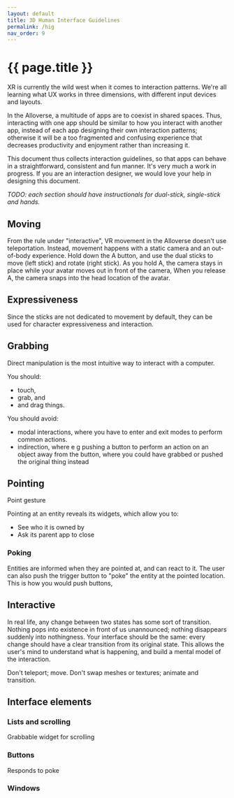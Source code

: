 ```yaml
---
layout: default
title: 3D Human Interface Guidelines
permalink: /hig
nav_order: 9
---
```


# {{ page.title }}

XR is currently the wild west when it comes to interaction patterns. We're all learning what UX works in three dimensions, with different input devices and layouts.

In the Alloverse, a multitude of apps are to coexist in shared spaces. Thus, interacting with one app should be similar to how you interact with another app, instead of each app designing their own interaction patterns; otherwise it will be a too fragmented and confusing experience that decreases productivity and enjoyment rather than increasing it.

This document thus collects interaction guidelines, so that apps can behave in a straightforward, consistent and fun manner. It's very much a work in progress. If you are an interaction designer, we would love your help in designing this document.

_TODO: each section should have instructionals for dual-stick, single-stick and hands._

## Moving

From the rule under "interactive", VR movement in the Alloverse doesn't use teleportation. Instead, movement happens with a static camera and an out-of-body experience. Hold down the A button, and use the dual sticks to move (left stick) and rotate (right stick). As you hold A, the camera stays in place while your avatar moves out in front of the camera, When you release A, the camera snaps into the head location of the avatar.

## Expressiveness

Since the sticks are not dedicated to movement by default, they can be used for character expressiveness and interaction.

## Grabbing

Direct manipulation is the most intuitive way to interact with a computer.

You should:

- touch,
- grab, and
- and drag things.

You should avoid:

- modal interactions, where you have to enter and exit modes to perform common actions.
- indirection, where e g pushing a button to perform an action on an object away from the button, where you could have grabbed or pushed the original thing instead

## Pointing

Point gesture

Pointing at an entity reveals its widgets, which allow you to:

- See who it is owned by
- Ask its parent app to close

### Poking

Entities are informed when they are pointed at, and can react to it. The user can also push the trigger button to "poke" the entity at the pointed location. This is how you would push buttons,

## Interactive

In real life, any change between two states has some sort of transition. Nothing pops into existence in front of us unannounced; nothing disappears suddenly into nothingness. Your interface should be the same: every change should have a clear transition from its original state. This allows the user's mind to understand what is happening, and build a mental model of the interaction.

Don't teleport; move. Don't swap meshes or textures; animate and transition.

## Interface elements

### Lists and scrolling

Grabbable widget for scrolling

### Buttons

Responds to poke

### Windows
